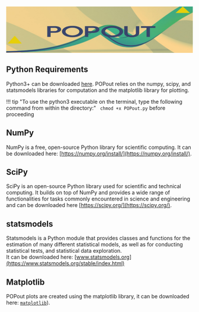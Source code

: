 ![Screenshot](img/pop_wide.jpg)    

## Python Requirements

Python3+ can be downloaded [here](https://www.python.org/downloads/).  POPout relies on the numpy, scipy, 
and statsmodels libraries for computation and the matplotlib library for plotting. 

!!! tip "To use the python3 executable on the terminal, type the following command from within the directory:"
    ``` 
    chmod +x POPout.py
    ```
    before proceeding


## NumPy 

NumPy is a free, open-source Python library for scientific computing.  It can be downloaded 
here: [https://numpy.org/install/](https://numpy.org/install/). 

## SciPy 

SciPy is an open-source Python library used for scientific and technical computing. 
It builds on top of NumPy and provides a wide range of functionalities for tasks commonly encountered in science and engineering 
and can be downloaded here [https://scipy.org/](https://scipy.org/). 

## statsmodels

Statsmodels is a Python module that provides classes and functions for the estimation of many different statistical models, 
as well as for conducting statistical tests, and statistical data exploration.  
It can be downloaded here: [www.statsmodels.org](https://www.statsmodels.org/stable/index.html) 


## Matplotlib

POPout plots are created using the matplotlib library, it can be downloaded here: 
[`matplotlib`](https://matplotlib.org/stable/users/installing/index.html)).



















